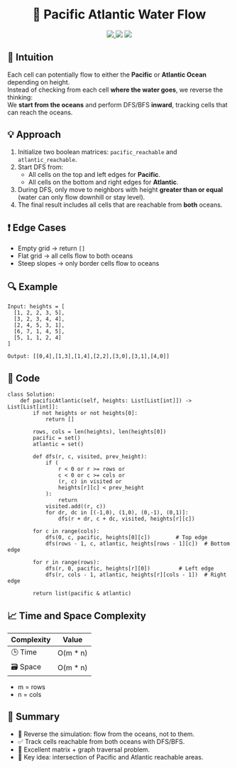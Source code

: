 <h1 align="center">🌊 Pacific Atlantic Water Flow</h1>

<p align="center">
  <a href="https://leetcode.com/problems/pacific-atlantic-water-flow/">
    <img src="https://img.shields.io/badge/LeetCode-Pacific%20Atlantic%20Water%20Flow-brightgreen?logo=leetcode&style=flat-square" />
  </a>
  <img src="https://img.shields.io/badge/Difficulty-Medium-orange?style=flat-square" />
  <img src="https://img.shields.io/badge/Category-Graph%2C%20DFS%2C%20Matrix-blueviolet?style=flat-square" />
</p>

## 🧠 Intuition

Each cell can potentially flow to either the **Pacific** or **Atlantic Ocean** depending on height.  
Instead of checking from each cell **where the water goes**, we reverse the thinking:  
We **start from the oceans** and perform DFS/BFS **inward**, tracking cells that can reach the oceans.

## 💡 Approach

1. Initialize two boolean matrices: `pacific_reachable` and `atlantic_reachable`.
2. Start DFS from:
   - All cells on the top and left edges for **Pacific**.
   - All cells on the bottom and right edges for **Atlantic**.
3. During DFS, only move to neighbors with height **greater than or equal** (water can only flow downhill or stay level).
4. The final result includes all cells that are reachable from **both** oceans.

## ❗ Edge Cases

- Empty grid → return `[]`  
- Flat grid → all cells flow to both oceans  
- Steep slopes → only border cells flow to oceans  

## 🔍 Example

```
Input: heights = [
  [1, 2, 2, 3, 5],
  [3, 2, 3, 4, 4],
  [2, 4, 5, 3, 1],
  [6, 7, 1, 4, 5],
  [5, 1, 1, 2, 4]
]

Output: [[0,4],[1,3],[1,4],[2,2],[3,0],[3,1],[4,0]]
```

## 🧾 Code

```
class Solution:
    def pacificAtlantic(self, heights: List[List[int]]) -> List[List[int]]:
        if not heights or not heights[0]:
            return []

        rows, cols = len(heights), len(heights[0])
        pacific = set()
        atlantic = set()

        def dfs(r, c, visited, prev_height):
            if (
                r < 0 or r >= rows or
                c < 0 or c >= cols or
                (r, c) in visited or
                heights[r][c] < prev_height
            ):
                return
            visited.add((r, c))
            for dr, dc in [(-1,0), (1,0), (0,-1), (0,1)]:
                dfs(r + dr, c + dc, visited, heights[r][c])

        for c in range(cols):
            dfs(0, c, pacific, heights[0][c])        # Top edge
            dfs(rows - 1, c, atlantic, heights[rows - 1][c])  # Bottom edge

        for r in range(rows):
            dfs(r, 0, pacific, heights[r][0])         # Left edge
            dfs(r, cols - 1, atlantic, heights[r][cols - 1])  # Right edge

        return list(pacific & atlantic)
```

## 📈 Time and Space Complexity

| Complexity | Value |
|------------|--------|
| 🕒 Time     | O(m * n)   |
| 🗃️ Space    | O(m * n)   |

- m = rows
- n = cols

## 📌 Summary

- 🔁 Reverse the simulation: flow from the oceans, not to them.
- ✅ Track cells reachable from both oceans with DFS/BFS.
- 🌊 Excellent matrix + graph traversal problem.
- 🧠 Key idea: intersection of Pacific and Atlantic reachable areas.

